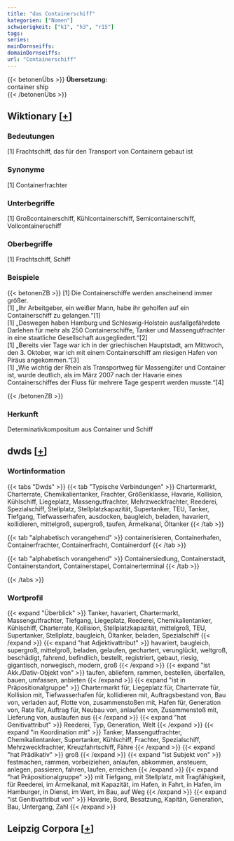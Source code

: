 ```yaml
---
title: "das Containerschiff"
kategorien: ["Nomen"]
schwierigkeit: ["k1", "h3", "r15"]
tags:
series:
mainDornseiffs:
domainDornseiffs:
url: "Containerschiff"
---
```


{{< betonenÜbs >}}
**Übersetzung:**  
container ship  
{{< /betonenÜbs >}}

## Wiktionary [[+](https://de.wiktionary.org/wiki/Containerschiff)]

### Bedeutungen
[1] Frachtschiff, das für den Transport von Containern gebaut ist  

### Synonyme
[1] Containerfrachter  

### Unterbegriffe
[1] Großcontainerschiff, Kühlcontainerschiff, Semicontainerschiff, Vollcontainerschiff  

### Oberbegriffe
[1] Frachtschiff, Schiff  

### Beispiele
{{< betonenZB >}}
[1] Die Containerschiffe werden anscheinend immer größer.  
[1] „Ihr Arbeitgeber, ein weißer Mann, habe ihr geholfen auf ein Containerschiff zu gelangen.“[1]  
[1] „Deswegen haben Hamburg und Schleswig-Holstein ausfallgefährdete Darlehen für mehr als 250 Containerschiffe, Tanker und Massengutfrachter in eine staatliche Gesellschaft ausgegliedert.“[2]  
[1] „Bereits vier Tage war ich in der griechischen Hauptstadt, am Mittwoch, den 3. Oktober, war ich mit einem Containerschiff am riesigen Hafen von Piräus angekommen.“[3]  
[1] „Wie wichtig der Rhein als Transportweg für Massengüter und Container ist, wurde deutlich, als im März 2007 nach der Havarie eines Containerschiffes der Fluss für mehrere Tage gesperrt werden musste.“[4]  

{{< /betonenZB >}}
### Herkunft
Determinativkompositum aus Container und Schiff  



## dwds [[+](https://www.dwds.de/wb/Containerschiff)]

### Wortinformation
{{< tabs "Dwds" >}}
{{< tab "Typische Verbindungen" >}}
Chartermarkt, Charterrate, Chemikalientanker, Frachter, Größenklasse, Havarie, Kollision, Kühlschiff, Liegeplatz, Massengutfrachter, Mehrzweckfrachter, Reederei, Spezialschiff, Stellplatz, Stellplatzkapazität, Supertanker, TEU, Tanker, Tiefgang, Tiefwasserhafen, ausdocken, baugleich, beladen, havariert, kollidieren, mittelgroß, supergroß, taufen, Ärmelkanal, Öltanker
{{< /tab >}}

{{< tab "alphabetisch vorangehend" >}}
containerisieren, Containerhafen, Containerfrachter, Containerfracht, Containerdorf
{{< /tab >}}

{{< tab "alphabetisch vorangehend" >}}
Containersiedlung, Containerstadt, Containerstandort, Containerstapel, Containerterminal
{{< /tab >}}

{{< /tabs >}}

### Wortprofil
{{< expand "Überblick" >}} Tanker, havariert, Chartermarkt, Massengutfrachter, Tiefgang, Liegeplatz, Reederei, Chemikalientanker, Kühlschiff, Charterrate, Kollision, Stellplatzkapazität, mittelgroß, TEU, Supertanker, Stellplatz, baugleich, Öltanker, beladen, Spezialschiff {{< /expand >}}
{{< expand "hat Adjektivattribut" >}} havariert, baugleich, supergroß, mittelgroß, beladen, gelaufen, gechartert, verunglückt, weltgroß, beschädigt, fahrend, befindlich, bestellt, registriert, gebaut, riesig, gigantisch, norwegisch, modern, groß {{< /expand >}}
{{< expand "ist Akk./Dativ-Objekt von" >}} taufen, abliefern, rammen, bestellen, überfallen, bauen, umfassen, anbieten {{< /expand >}}
{{< expand "ist in Präpositionalgruppe" >}} Chartermarkt für, Liegeplatz für, Charterrate für, Kollision mit, Tiefwasserhafen für, kollidieren mit, Auftragsbestand von, Bau von, verladen auf, Flotte von, zusammenstoßen mit, Hafen für, Generation von, Rate für, Auftrag für, Neubau von, anlaufen von, Zusammenstoß mit, Lieferung von, auslaufen aus {{< /expand >}}
{{< expand "hat Genitivattribut" >}} Reederei, Typ, Generation, Welt {{< /expand >}}
{{< expand "in Koordination mit" >}} Tanker, Massengutfrachter, Chemikalientanker, Supertanker, Kühlschiff, Frachter, Spezialschiff, Mehrzweckfrachter, Kreuzfahrtschiff, Fähre {{< /expand >}}
{{< expand "hat Prädikativ" >}} groß {{< /expand >}}
{{< expand "ist Subjekt von" >}} festmachen, rammen, vorbeiziehen, anlaufen, abkommen, ansteuern, anlegen, passieren, fahren, laufen, erreichen {{< /expand >}}
{{< expand "hat Präpositionalgruppe" >}} mit Tiefgang, mit Stellplatz, mit Tragfähigkeit, für Reederei, im Ärmelkanal, mit Kapazität, im Hafen, in Fahrt, in Hafen, im Hamburger, in Dienst, im Wert, im Bau, auf Weg {{< /expand >}}
{{< expand "ist Genitivattribut von" >}} Havarie, Bord, Besatzung, Kapitän, Generation, Bau, Untergang, Zahl {{< /expand >}}

## Leipzig Corpora [[+](https://corpora.uni-leipzig.de/en/res?word=Containerschiff&corpusId=deu_newscrawl-public_2018)]

